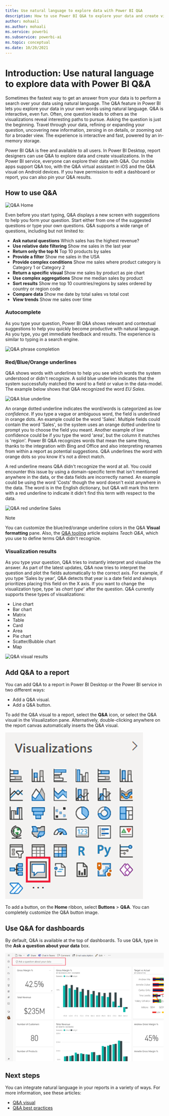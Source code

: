 ```yaml
---
title: Use natural language to explore data with Power BI Q&A
description: How to use Power BI Q&A to explore your data and create visualizations by using Power BI Q&A with natural language queries.
author: mohaali
ms.author: mohaali
ms.service: powerbi
ms.subservice: powerbi-ai
ms.topic: conceptual
ms.date: 10/20/2021
---
```

# Introduction: Use natural language to explore data with Power BI Q&A

Sometimes the fastest way to get an answer from your data is to perform a search over your data using natural language. The Q&A feature in Power BI lets you explore your data in your own words using natural language. Q&A is interactive, even fun. Often, one question leads to others as the visualizations reveal interesting paths to pursue. Asking the question is just the beginning. Travel through your data, refining or expanding your question, uncovering new information, zeroing in on details, or zooming out for a broader view. The experience is interactive and fast, powered by an in-memory storage. 

Power BI Q&A is free and available to all users. In Power BI Desktop, report designers can use Q&A to explore data and create visualizations. In the Power BI service, everyone can explore their data with Q&A. Our mobile apps support Q&A too, with the Q&A virtual assistant in iOS and the Q&A visual on Android devices. If you have permission to edit a dashboard or report, you can also pin your Q&A results.

## How to use Q&A

![Q&A Home](media/qna-visual.png)

Even before you start typing, Q&A displays a new screen with suggestions to help you form your question. Start either from one of the suggested questions or type your own questions. Q&A supports a wide range of questions, including but not limited to:

- **Ask natural questions** Which sales has the highest revenue?
- **Use relative date filtering** Show me sales in the last year
- **Return only the top N** Top 10 products by sales
- **Provide a filter** Show me sales in the USA
- **Provide complex conditions** Show me sales where product category is Category 1 or Category 2
- **Return a specific visual** Show me sales by product as pie chart
- **Use complex aggregations** Show me median sales by product
- **Sort results** Show me top 10 countries/regions by sales ordered by country or region code
- **Compare data** Show me date by total sales vs total cost
- **View trends** Show me sales over time

### Autocomplete

As you type your question, Power BI Q&A shows relevant and contextual suggestions to help you quickly become productive with natural language. As you type, you get immediate feedback and results. The experience is similar to typing in a search engine.

![Q&A phrase completion](media/qna-suggestion-phrase-completion.png)

### Red/Blue/Orange underlines

Q&A shows words with underlines to help you see which words the system understood or didn't recognize. A solid blue underline indicates that the system successfully matched the word to a field or value in the data-model. The example below shows that Q&A recognized the word *EU Sales*.

![Q&A blue underline](media/qna-blue-underline.png)

 An orange dotted underline indicates the word/words is categorized as *low confidence*. If you type a vague or ambiguous word, the field is underlined in orange dots. An example could be the word 'Sales'. Multiple fields could contain the word 'Sales', so the system uses an orange dotted underline to prompt you to choose the field you meant. Another example of low confidence could be if you type the word 'area', but the column it matches is 'region'. Power BI Q&A recognizes words that mean the same thing, thanks to the integration with Bing and Office and also interpreting renames from within a report as potential suggestions. Q&A underlines the word with orange dots so you know it's not a direct match.

A red underline means Q&A didn't recognize the word at all. You could encounter this issue by using a domain-specific term that isn't mentioned anywhere in the data, or the data fields are incorrectly named. An example could be using the word 'Costs' though the word doesn't exist anywhere in the data. The word is in the English dictionary, but Q&A will mark this term with a red underline to indicate it didn't find this term with respect to the data.

![Q&A red underline Sales](media/qna-red-underline-costs.png)

> [!NOTE]
> You can customize the blue/red/orange underline colors in the Q&A **Visual formatting** pane. Also, the [Q&A tooling](q-and-a-tooling-teach-q-and-a.md) article explains *Teach Q&A*, which you use to define terms Q&A didn't recognize.

### Visualization results

As you type your question, Q&A tries to instantly interpret and visualize the answer. As part of the latest updates, Q&A now tries to interpret the question and plot the fields automatically to the correct axis. For example, if you type 'Sales by year', Q&A detects that year is a date field and always prioritizes placing this field on the X axis. If you want to change the visualization type, type 'as *chart type*' after the question. Q&A currently supports these types of visualizations:

- Line chart
- Bar chart
- Matrix
- Table
- Card
- Area
- Pie chart
- Scatter/Bubble chart
- Map
 
![Q&A visual results](media/qna-visual-results-date.png)

## Add Q&A to a report

You can add Q&A to a report in Power BI Desktop or the Power BI service in two different ways:

- Add a Q&A visual.
- Add a Q&A button.

To add the Q&A visual to a report, select the **Q&A** icon, or select the Q&A visual in the Visualization pane. Alternatively, double-clicking anywhere on the report canvas automatically inserts the Q&A visual.

![Q&A visual icon](media/qna-visual-icon.png)

To add a button, on the **Home** ribbon, select **Buttons** > **Q&A**. You can completely customize the Q&A button image.

## Use Q&A for dashboards

By default, Q&A is available at the top of dashboards. To use Q&A, type in the **Ask a question about your data** box.

![Q&A Dashboard](media/qna-dashboard.png)

## Next steps

You can integrate natural language in your reports in a variety of ways. For more information, see these articles:

* [Q&A visual](../visuals/power-bi-visualization-q-and-a.md)
* [Q&A best practices](q-and-a-best-practices.md)
